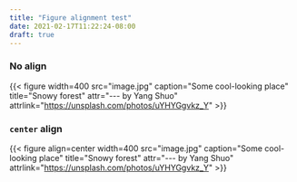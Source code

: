 ```yaml
---
title: "Figure alignment test"
date: 2021-02-17T11:22:24-08:00
draft: true
---
```


### No align
{{< figure width=400 src="image.jpg" caption="Some cool-looking place" title="Snowy forest" attr="--- by Yang Shuo" attrlink="https://unsplash.com/photos/uYHYGgvkz_Y" >}}

### `center` align
{{< figure align=center width=400 src="image.jpg" caption="Some cool-looking place" title="Snowy forest" attr="--- by Yang Shuo" attrlink="https://unsplash.com/photos/uYHYGgvkz_Y" >}}
